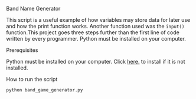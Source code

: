 Band Name Generator

This script is a useful example of how variables may store data for later use and how the print function works.
Another function used was the `input()` function.This project goes three steps further than the first line of code written by every programmer.
Python must be installed on your computer. 

Prerequisites

Python must be installed on your computer. Click [here.](https://www.python.org/downloads/) to install if it is not installed.

How to run the script

`python band_game_generator.py`
